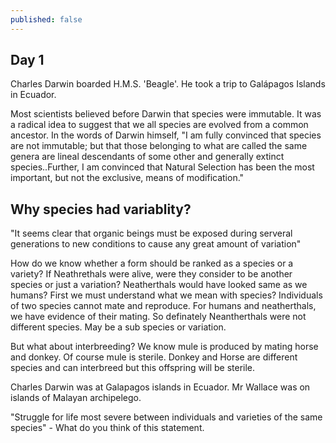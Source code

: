 ```yaml
---
published: false
---
```

## Day 1

Charles Darwin boarded H.M.S. 'Beagle'. He took a trip to Galápagos Islands in Ecuador.

Most scientists believed before Darwin that species were immutable. It was a radical idea to suggest that we all species are evolved from a common ancestor. In the words of Darwin himself, 
"I am fully convinced that species are not immutable; but that those belonging to what are called the same genera are lineal descendants of some other and generally extinct species..Further, I am convinced that Natural Selection has been the most important, but not the exclusive, means of modification." 

## Why species had variablity? 

"It seems clear that organic beings must be exposed during serveral generations to new conditions to cause any great amount of variation"

How do we know whether a form should be ranked as a species or a variety? If Neathrethals were alive, were they consider to be another species or just a variation? Neatherthals would have looked same as we humans? First we must understand what we mean with species? Individuals of two species cannot mate and reproduce. For humans and neatherthals, we have evidence of their mating. So definately Neantherthals were not different species. May be a sub species or variation. 

But what about interbreeding? We know mule is produced by mating horse and donkey. Of course mule is sterile. Donkey and Horse are different species and can interbreed but this offspring will be sterile.

Charles Darwin was at Galapagos islands in Ecuador. Mr Wallace was on islands of Malayan archipelego.

"Struggle for life most severe between individuals and varieties of the same species" - What do you think of this statement.  